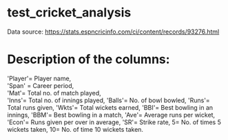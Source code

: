# test_cricket_analysis
Data source: https://stats.espncricinfo.com/ci/content/records/93276.html
# Description of the columns:  
'Player'= Player name,   
'Span' = Career period,  
'Mat'= Total no. of match played,  
'Inns'= Total no. of innings played, 
'Balls'= No. of bowl bowled, 
'Runs'= Total runs given, 
'Wkts'= Total wickets earned, 
'BBI'= Best bowling in an innings, 
'BBM'= Best bowling in a match, 
'Ave'= Average runs per wicket, 
'Econ'= Runs given per over in average, 
'SR'= Strike rate, 
5= No. of times 5 wickets taken, 
10= No. of time 10 wickets taken.
